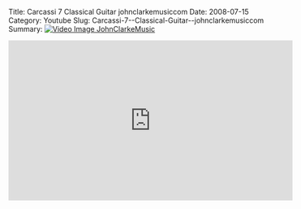 Title: Carcassi 7  Classical Guitar  johnclarkemusiccom
Date: 2008-07-15
Category: Youtube
Slug: Carcassi-7--Classical-Guitar--johnclarkemusiccom
Summary: <a href="/Carcassi-7--Classical-Guitar--johnclarkemusiccom.html"><img src="https://i.ytimg.com/vi/752oEAX_CFE/hqdefault.jpg" alt="Video Image JohnClarkeMusic"></a>

<iframe width="560" height="315" src="https://www.youtube.com/embed/752oEAX_CFE" title="YouTube video player" frameborder="0" allow="accelerometer; autoplay; clipboard-write; encrypted-media; gyroscope; picture-in-picture" allowfullscreen></iframe>

